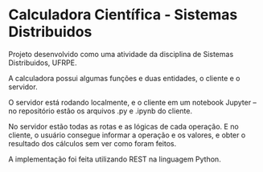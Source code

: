 # Calculadora Científica - Sistemas Distribuidos

Projeto desenvolvido como uma atividade da disciplina de Sistemas Distribuidos, UFRPE.

A calculadora possui algumas funções e duas entidades, o cliente e o servidor.

O servidor está rodando localmente, e o cliente em um notebook Jupyter – no repositório estão os arquivos .py e .ipynb do cliente.

No servidor estão todas as rotas e as lógicas de cada operação.
E no cliente, o usuário consegue informar a operação e os valores, e obter o resultado dos cálculos sem ver como foram feitos.

A implementação foi feita utilizando REST na linguagem Python.

